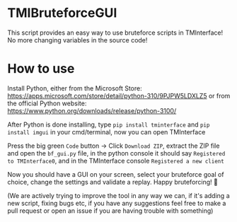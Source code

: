 # TMIBruteforceGUI
This script provides an easy way to use bruteforce scripts in TMInterface! No more changing variables in the source code!

# How to use
Install Python, either from the Microsoft Store: https://apps.microsoft.com/store/detail/python-310/9PJPW5LDXLZ5 or from the official Python website: https://www.python.org/downloads/release/python-3100/

After Python is done installing, type `pip install tminterface` and `pip install imgui` in your cmd/terminal, now you can open TMInterface

Press the big green `Code` button -> Click `Download ZIP`, extract the ZIP file and open the `bf_gui.py` file, in the python console it should say `Registered to TMInterface0`, and in the TMInterface console `Registered a new client`

Now you should have a GUI on your screen, select your bruteforce goal of choice, change the settings and validate a replay. Happy bruteforcing! :partying_face:

(We are actively trying to improve the tool in any way we can, if it's adding a new script, fixing bugs etc, if you have any suggestions feel free to make a pull request or open an issue if you are having trouble with something)
